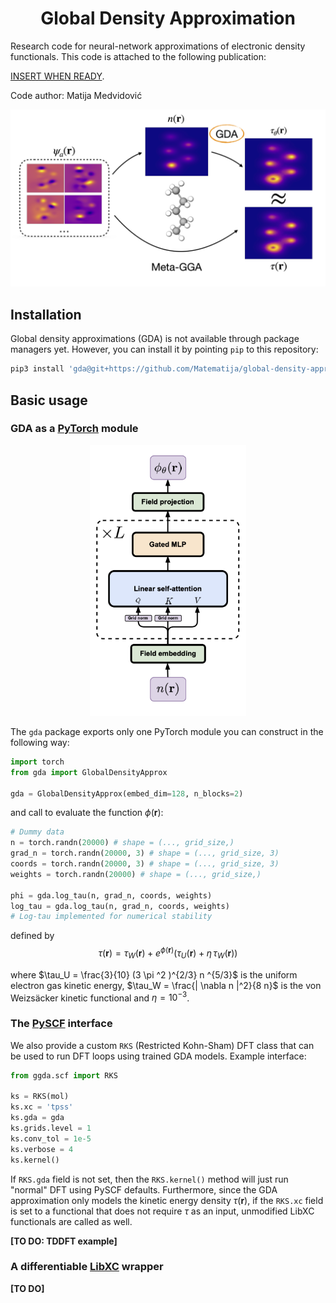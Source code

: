 # <h1 align='center'>Global Density Approximation</h1>

Research code for neural-network approximations of electronic density functionals. This code is attached to the following publication:

[INSERT WHEN READY](https://github.com/Matematija/global-density-approximation.git).

Code author: Matija Medvidović

<center>
    <img src="./images/workflow.png" alt="workflow" class="center" width="800"/>
</center>

## Installation

Global density approximations (GDA) is not available through package managers yet. However, you can install it by pointing `pip` to this repository:

```bash
pip3 install 'gda@git+https://github.com/Matematija/global-density-approximation.git'
```

## Basic usage

### GDA as a [PyTorch](https://pytorch.org/) module

<center>
    <img src="./images/diagram.png" alt="diagram" class="center" width="250"/>
</center>

The `gda` package exports only one PyTorch module you can construct in the following way:

```python
import torch
from gda import GlobalDensityApprox

gda = GlobalDensityApprox(embed_dim=128, n_blocks=2)
```

and call to evaluate the function $\phi(\mathbf{r})$:

```python
# Dummy data
n = torch.randn(20000) # shape = (..., grid_size,)
grad_n = torch.randn(20000, 3) # shape = (..., grid_size, 3)
coords = torch.randn(20000, 3) # shape = (..., grid_size, 3)
weights = torch.randn(20000) # shape = (..., grid_size,)

phi = gda.log_tau(n, grad_n, coords, weights)
log_tau = gda.log_tau(n, grad_n, coords, weights)
# Log-tau implemented for numerical stability
```

defined by
$$
    \tau (\mathbf{r}) = \tau _W ( \mathbf{r} ) + e^{ \phi (\mathbf{r}) } ( \tau _U ( \mathbf{r} ) + \eta \, \tau _W ( \mathbf{r} ) )
$$

where $\tau_U = \frac{3}{10} (3 \pi ^2 )^{2/3} n ^{5/3}$ is the uniform electron gas kinetic energy, $\tau_W = \frac{| \nabla n |^2}{8 n}$ is the von Weizsäcker kinetic functional and $\eta = 10^{-3}$.

### The [PySCF](https://pyscf.org/) interface

We also provide a custom `RKS` (Restricted Kohn-Sham) DFT class that can be used to run DFT loops using trained GDA models. Example interface: 

```python
from ggda.scf import RKS

ks = RKS(mol)
ks.xc = 'tpss'
ks.gda = gda
ks.grids.level = 1
ks.conv_tol = 1e-5
ks.verbose = 4
ks.kernel()
```

If `RKS.gda` field is not set, then the `RKS.kernel()` method will just run "normal" DFT using PySCF defaults. Furthermore, since the GDA approximation only models the kinetic energy density $\tau (\mathbf{r})$, if the `RKS.xc` field is set to a functional that does not require $\tau$ as an input, unmodified LibXC functionals are called as well.

**[TO DO: TDDFT example]**

### A differentiable [LibXC](https://libxc.gitlab.io/) wrapper

**[TO DO]**
